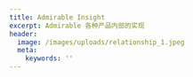```yaml
---
title: Admirable Insight
excerpt: Admirable 各种产品内部的实现
header:
  image: /images/uploads/relationship_1.jpeg
  meta:
    keywords: ''
---
```


